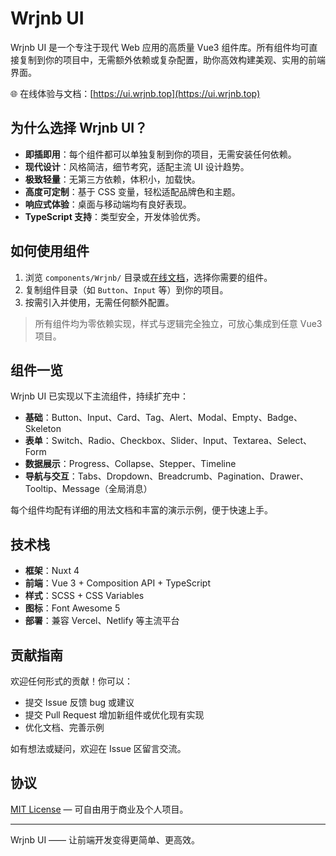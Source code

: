 # Wrjnb UI

Wrjnb UI 是一个专注于现代 Web 应用的高质量 Vue3 组件库。所有组件均可直接复制到你的项目中，无需额外依赖或复杂配置，助你高效构建美观、实用的前端界面。

🌐 在线体验与文档：[https://ui.wrjnb.top](https://ui.wrjnb.top)

## 为什么选择 Wrjnb UI？

- **即插即用**：每个组件都可以单独复制到你的项目，无需安装任何依赖。
- **现代设计**：风格简洁，细节考究，适配主流 UI 设计趋势。
- **极致轻量**：无第三方依赖，体积小，加载快。
- **高度可定制**：基于 CSS 变量，轻松适配品牌色和主题。
- **响应式体验**：桌面与移动端均有良好表现。
- **TypeScript 支持**：类型安全，开发体验优秀。

## 如何使用组件

1. 浏览 `components/Wrjnb/` 目录或[在线文档](https://ui.wrjnb.top)，选择你需要的组件。
2. 复制组件目录（如 `Button`、`Input` 等）到你的项目。
3. 按需引入并使用，无需任何额外配置。

> 所有组件均为零依赖实现，样式与逻辑完全独立，可放心集成到任意 Vue3 项目。

## 组件一览

Wrjnb UI 已实现以下主流组件，持续扩充中：

- **基础**：Button、Input、Card、Tag、Alert、Modal、Empty、Badge、Skeleton
- **表单**：Switch、Radio、Checkbox、Slider、Input、Textarea、Select、Form
- **数据展示**：Progress、Collapse、Stepper、Timeline
- **导航与交互**：Tabs、Dropdown、Breadcrumb、Pagination、Drawer、Tooltip、Message（全局消息）

每个组件均配有详细的用法文档和丰富的演示示例，便于快速上手。

## 技术栈

- **框架**：Nuxt 4
- **前端**：Vue 3 + Composition API + TypeScript
- **样式**：SCSS + CSS Variables
- **图标**：Font Awesome 5
- **部署**：兼容 Vercel、Netlify 等主流平台

## 贡献指南

欢迎任何形式的贡献！你可以：

- 提交 Issue 反馈 bug 或建议
- 提交 Pull Request 增加新组件或优化现有实现
- 优化文档、完善示例

如有想法或疑问，欢迎在 Issue 区留言交流。

## 协议

[MIT License](./LICENSE) — 可自由用于商业及个人项目。

---

Wrjnb UI —— 让前端开发变得更简单、更高效。
